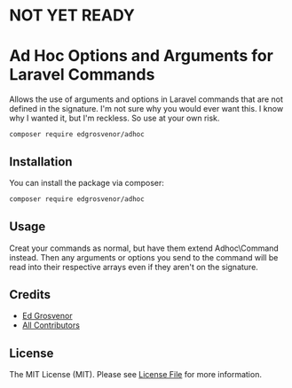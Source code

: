 # NOT YET READY
# Ad Hoc Options and Arguments for Laravel Commands

Allows the use of arguments and options in Laravel commands that are not defined in the signature. I'm not sure why
 you would ever want this. I know why I wanted it, but I'm reckless. So use at your own risk.
 
 `composer require edgrosvenor/adhoc`
 
 
## Installation

You can install the package via composer:

```bash
composer require edgrosvenor/adhoc
```

## Usage

Creat your commands as normal, but have them extend Adhoc\Command instead. Then any arguments or options you send to
 the command will be read into their respective arrays even if they aren't on the signature.

## Credits

- [Ed Grosvenor](https://github.com/exactsports)
- [All Contributors](../../contributors)

## License

The MIT License (MIT). Please see [License File](LICENSE.md) for more information.
